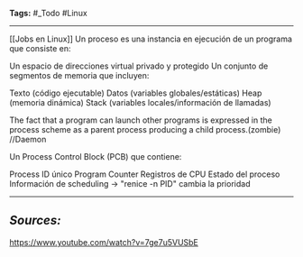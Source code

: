 **Tags:** #_Todo 
#Linux 
- - -
[[Jobs en Linux]]
Un proceso es una instancia en ejecución de un programa que consiste en:

Un espacio de direcciones virtual privado y protegido
Un conjunto de segmentos de memoria que incluyen:

Texto (código ejecutable)
Datos (variables globales/estáticas)
Heap (memoria dinámica)
Stack (variables locales/información de llamadas)

The fact that a program can launch other programs is expressed in the process scheme as
a parent process producing a child process.(zombie)
//Daemon

Un Process Control Block (PCB) que contiene:

Process ID único
Program Counter
Registros de CPU
Estado del proceso
Información de scheduling -> "renice -n PID" cambia la prioridad

- - - 
## ***Sources:***
https://www.youtube.com/watch?v=7ge7u5VUSbE